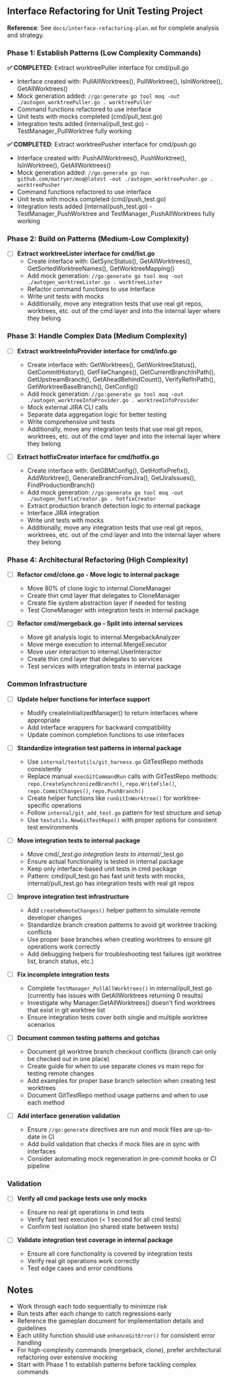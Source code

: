 ## Interface Refactoring for Unit Testing Project

**Reference**: See `docs/interface-refactoring-plan.md` for complete analysis and strategy.

### Phase 1: Establish Patterns (Low Complexity Commands)

**✅ COMPLETED**: Extract worktreePuller interface for cmd/pull.go
- Interface created with: PullAllWorktrees(), PullWorktree(), IsInWorktree(), GetAllWorktrees()
- Mock generation added: `//go:generate go tool moq -out ./autogen_worktreePuller.go . worktreePuller`
- Command functions refactored to use interface
- Unit tests with mocks completed (cmd/pull_test.go)
- Integration tests added (internal/pull_test.go) - TestManager_PullWorktree fully working

**✅ COMPLETED**: Extract worktreePusher interface for cmd/push.go
- Interface created with: PushAllWorktrees(), PushWorktree(), IsInWorktree(), GetAllWorktrees()
- Mock generation added: `//go:generate go run github.com/matryer/moq@latest -out ./autogen_worktreePusher.go . worktreePusher`
- Command functions refactored to use interface
- Unit tests with mocks completed (cmd/push_test.go)
- Integration tests added (internal/push_test.go) - TestManager_PushWorktree and TestManager_PushAllWorktrees fully working




### Phase 2: Build on Patterns (Medium-Low Complexity)


- [ ] **Extract worktreeLister interface for cmd/list.go**
  - Create interface with: GetSyncStatus(), GetAllWorktrees(), GetSortedWorktreeNames(), GetWorktreeMapping()
  - Add mock generation: `//go:generate go tool moq -out ./autogen_worktreeLister.go . worktreeLister`
  - Refactor command functions to use interface
  - Write unit tests with mocks
  - Additionally, move any integration tests that use real git repos, worktrees, etc. out of the cmd layer and into the internal layer where they belong

### Phase 3: Handle Complex Data (Medium Complexity)

- [ ] **Extract worktreeInfoProvider interface for cmd/info.go**
  - Create interface with: GetWorktrees(), GetWorktreeStatus(), GetCommitHistory(), GetFileChanges(), GetCurrentBranchInPath(), GetUpstreamBranch(), GetAheadBehindCount(), VerifyRefInPath(), GetWorktreeBaseBranch(), GetConfig()
  - Add mock generation: `//go:generate go tool moq -out ./autogen_worktreeInfoProvider.go . worktreeInfoProvider`
  - Mock external JIRA CLI calls
  - Separate data aggregation logic for better testing
  - Write comprehensive unit tests
  - Additionally, move any integration tests that use real git repos, worktrees, etc. out of the cmd layer and into the internal layer where they belong

- [ ] **Extract hotfixCreator interface for cmd/hotfix.go**
  - Create interface with: GetGBMConfig(), GetHotfixPrefix(), AddWorktree(), GenerateBranchFromJira(), GetJiraIssues(), FindProductionBranch()
  - Add mock generation: `//go:generate go tool moq -out ./autogen_hotfixCreator.go . hotfixCreator`
  - Extract production branch detection logic to internal package
  - Interface JIRA integration
  - Write unit tests with mocks
  - Additionally, move any integration tests that use real git repos, worktrees, etc. out of the cmd layer and into the internal layer where they belong

### Phase 4: Architectural Refactoring (High Complexity)

- [ ] **Refactor cmd/clone.go - Move logic to internal package**
  - Move 80% of clone logic to internal.CloneManager
  - Create thin cmd layer that delegates to CloneManager
  - Create file system abstraction layer if needed for testing
  - Test CloneManager with integration tests in internal package

- [ ] **Refactor cmd/mergeback.go - Split into internal services**
  - Move git analysis logic to internal.MergebackAnalyzer
  - Move merge execution to internal.MergeExecutor  
  - Move user interaction to internal.UserInteractor
  - Create thin cmd layer that delegates to services
  - Test services with integration tests in internal package

### Common Infrastructure

- [ ] **Update helper functions for interface support**
  - Modify createInitializedManager() to return interfaces where appropriate
  - Add interface wrappers for backward compatibility
  - Update common completion functions to use interfaces

- [ ] **Standardize integration test patterns in internal package**
  - Use `internal/testutils/git_harness.go` GitTestRepo methods consistently
  - Replace manual `execGitCommandRun` calls with GitTestRepo methods: `repo.CreateSynchronizedBranch()`, `repo.WriteFile()`, `repo.CommitChanges()`, `repo.PushBranch()`
  - Create helper functions like `runGitInWorktree()` for worktree-specific operations
  - Follow `internal/git_add_test.go` pattern for test structure and setup
  - Use `testutils.NewGitTestRepo()` with proper options for consistent test environments

- [ ] **Move integration tests to internal package**
  - Move cmd/*_test.go integration tests to internal/*_test.go
  - Ensure actual functionality is tested in internal package
  - Keep only interface-based unit tests in cmd package
  - Pattern: cmd/pull_test.go has fast unit tests with mocks, internal/pull_test.go has integration tests with real git repos

- [ ] **Improve integration test infrastructure**
  - Add `createRemoteChanges()` helper pattern to simulate remote developer changes
  - Standardize branch creation patterns to avoid git worktree tracking conflicts
  - Use proper base branches when creating worktrees to ensure git operations work correctly
  - Add debugging helpers for troubleshooting test failures (git worktree list, branch status, etc.)
  
- [ ] **Fix incomplete integration tests**
  - Complete `TestManager_PullAllWorktrees()` in internal/pull_test.go (currently has issues with GetAllWorktrees returning 0 results)
  - Investigate why Manager.GetAllWorktrees() doesn't find worktrees that exist in git worktree list
  - Ensure integration tests cover both single and multiple worktree scenarios

- [ ] **Document common testing patterns and gotchas**
  - Document git worktree branch checkout conflicts (branch can only be checked out in one place)
  - Create guide for when to use separate clones vs main repo for testing remote changes
  - Add examples for proper base branch selection when creating test worktrees
  - Document GitTestRepo method usage patterns and when to use each method

- [ ] **Add interface generation validation**
  - Ensure `//go:generate` directives are run and mock files are up-to-date in CI
  - Add build validation that checks if mock files are in sync with interfaces
  - Consider automating mock regeneration in pre-commit hooks or CI pipeline

### Validation

- [ ] **Verify all cmd package tests use only mocks**
  - Ensure no real git operations in cmd tests
  - Verify fast test execution (< 1 second for all cmd tests)
  - Confirm test isolation (no shared state between tests)

- [ ] **Validate integration test coverage in internal package**
  - Ensure all core functionality is covered by integration tests
  - Verify real git operations work correctly
  - Test edge cases and error conditions

## Notes

- Work through each todo sequentially to minimize risk
- Run tests after each change to catch regressions early
- Reference the gameplan document for implementation details and guidelines
- Each utility function should use `enhanceGitError()` for consistent error handling
- For high-complexity commands (mergeback, clone), prefer architectural refactoring over extensive mocking
- Start with Phase 1 to establish patterns before tackling complex commands
